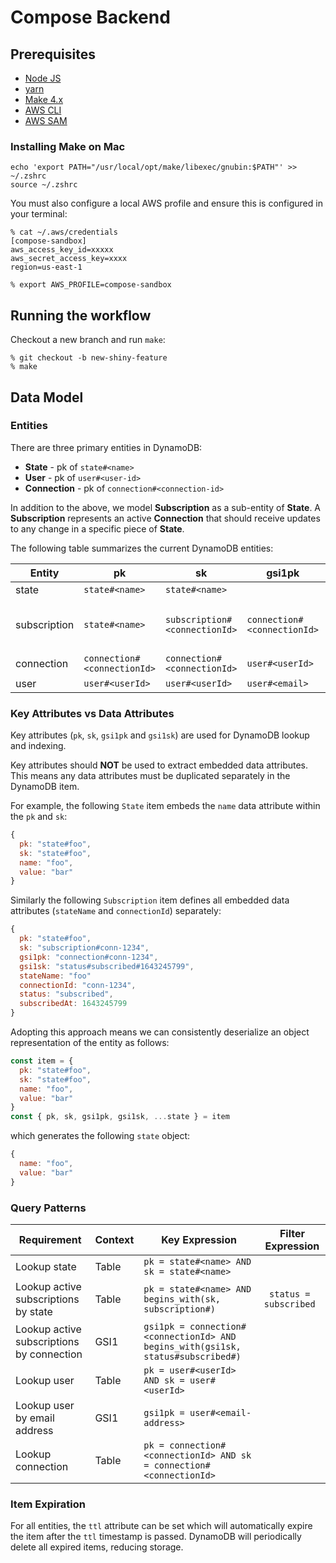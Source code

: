 # Compose Backend

## Prerequisites

- [Node JS](https://nodejs.org/en/)
- [yarn](https://yarnpkg.com/getting-started/install)
- [Make 4.x](https://formulae.brew.sh/formula/make)
- [AWS CLI](https://docs.aws.amazon.com/cli/latest/userguide/getting-started-install.html)
- [AWS SAM](https://docs.aws.amazon.com/serverless-application-model/latest/developerguide/serverless-sam-cli-install.html)

### Installing Make on Mac

```
echo 'export PATH="/usr/local/opt/make/libexec/gnubin:$PATH"' >> ~/.zshrc
source ~/.zshrc
```

You must also configure a local AWS profile and ensure this is configured in your terminal:

```
% cat ~/.aws/credentials
[compose-sandbox]
aws_access_key_id=xxxxx
aws_secret_access_key=xxxx
region=us-east-1

% export AWS_PROFILE=compose-sandbox
```

## Running the workflow

Checkout a new branch and run `make`:

```
% git checkout -b new-shiny-feature
% make
```

## Data Model

### Entities

There are three primary entities in DynamoDB:

- **State** - pk of `state#<name>`
- **User** - pk of `user#<user-id>`
- **Connection** - pk of `connection#<connection-id>`

In addition to the above, we model **Subscription** as a sub-entity of **State**.  A **Subscription** represents an active **Connection** that should receive updates to any change in a specific piece of **State**.

The following table summarizes the current DynamoDB entities:

| Entity       | pk                          | sk                            | gsi1pk                      | gsi1sk                              | Attributes                                                       |
|--------------|-----------------------------|-------------------------------|-----------------------------|-------------------------------------|------------------------------------------------------------------|
| state        | `state#<name>`              | `state#<name>`                |                             |                                     | `name` `value`                                                   |
| subscription | `state#<name> `             | `subscription#<connectionId>` | `connection#<connectionId>` | `status#<status>#<statusTimestamp>` | `connectionId` `status` `subscribedAt` `unsubscribedAt` `reason` |
| connection   | `connection#<connectionId>` | `connection#<connectionId>`   | `user#<userId>`             |                                     | `connectionId` `userId`                                          |
| user         | `user#<userId>`             | `user#<userId>`               | `user#<email>`              |                                     | `email` `userId`                                                 |


### Key Attributes vs Data Attributes

Key attributes (`pk`, `sk`, `gsi1pk` and `gsi1sk`) are used for DynamoDB lookup and indexing.

Key attributes should **NOT** be used to extract embedded data attributes.  This means any data attributes must be duplicated separately in the DynamoDB item.  

For example, the following `State` item embeds the `name` data attribute within the `pk` and `sk`:

```js
{
  pk: "state#foo",
  sk: "state#foo",
  name: "foo",
  value: "bar"
}
```

Similarly the following `Subscription` item defines all embedded data attributes (`stateName` and `connectionId`) separately:

```js
{
  pk: "state#foo",
  sk: "subscription#conn-1234",
  gsi1pk: "connection#conn-1234",
  gsi1sk: "status#subscribed#1643245799",
  stateName: "foo"
  connectionId: "conn-1234",
  status: "subscribed",
  subscribedAt: 1643245799
}
```

Adopting this approach means we can consistently deserialize an object representation of the entity as follows:

```js
const item = {
  pk: "state#foo",
  sk: "state#foo",
  name: "foo",
  value: "bar"
}
const { pk, sk, gsi1pk, gsi1sk, ...state } = item
```

which generates the following `state` object:

```js
{
  name: "foo",
  value: "bar"
}
```

### Query Patterns

| Requirement                               | Context | Key Expression                                                                  | Filter Expression     |
|-------------------------------------------|---------|---------------------------------------------------------------------------------|-----------------------|
| Lookup state                              | Table   | `pk = state#<name> AND sk = state#<name>`                                       |                       |
| Lookup active subscriptions by state      | Table   | `pk = state#<name> AND begins_with(sk, subscription#)`                          | ` status = subscribed` |
| Lookup active subscriptions by connection | GSI1    | `gsi1pk = connection#<connectionId> AND begins_with(gsi1sk, status#subscribed#)` |                       |
| Lookup user                               | Table   | `pk = user#<userId> AND sk = user#<userId>`                                     |                       |
| Lookup user by email address              | GSI1    | `gsi1pk = user#<email-address>`                                                 |                       |
| Lookup connection                         | Table   | `pk = connection#<connectionId> AND sk = connection#<connectionId>`             |                       |

### Item Expiration

For all entities, the `ttl` attribute can be set which will automatically expire the item after the `ttl` timestamp is passed. DynamoDB will periodically delete all expired items, reducing storage.
